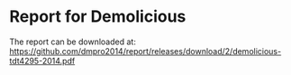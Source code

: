 Report for Demolicious
======================

The report can be downloaded at:
<https://github.com/dmpro2014/report/releases/download/2/demolicious-tdt4295-2014.pdf>
